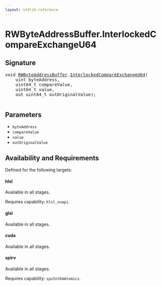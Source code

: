 ```yaml
---
layout: stdlib-reference
---
```


# RWByteAddressBuffer\.InterlockedCompareExchangeU64

## Signature 

<pre>
<span class="code_keyword">void</span> <a href="/stdlib-reference/types/RWByteAddressBuffer/index" class="code_type">RWByteAddressBuffer</a>.<a href="/stdlib-reference/types/RWByteAddressBuffer/InterlockedCompareExchangeU64">InterlockedCompareExchangeU64</a>(
    <span class="code_keyword">uint</span> <span class='code_param'>byteAddress</span>,
    uint64_t <span class='code_param'>compareValue</span>,
    uint64_t <span class='code_param'>value</span>,
    <span class="code_keyword">out</span> uint64_t <span class='code_param'>outOriginalValue</span>);

</pre>

## Parameters

* `byteAddress`
* `compareValue`
* `value`
* `outOriginalValue`

## Availability and Requirements

Defined for the following targets:

#### hlsl
Available in all stages.

Requires capability: `hlsl_nvapi`.
#### glsl
Available in all stages.

#### cuda
Available in all stages.

#### spirv
Available in all stages.

Requires capability: `spvInt64Atomics`.



